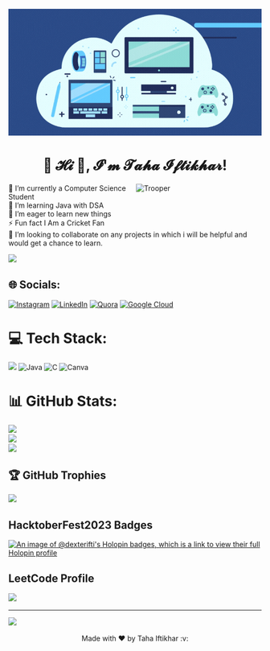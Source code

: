 ![MasterHead](https://github.com/dexter-ifti/dexter-ifti/blob/main/giphy.gif)

<h1 align="center">💫 𝓗𝓲 👋, 𝓘'𝓶 𝓣𝓪𝓱𝓪 𝓘𝓯𝓽𝓲𝓴𝓱𝓪𝓻!</h1>                                                         
<img align="right" alt="Trooper" width="250" src="https://media.giphy.com/media/pGRYKh7FTWmhpeDIJc/giphy.gif">

🔭 I’m currently a Computer Science Student<br>🌱 I’m learning Java with DSA<br>🤝 I’m eager to learn new things<br>⚡ Fun fact I Am a Cricket Fan<br>💞️ I’m looking to collaborate on any projects in which i will be helpful and would get a chance to learn.

<!-- profile views -->
[![](https://visitcount.itsvg.in/api?id=dexter-ifti&icon=0&color=0)](https://visitcount.itsvg.in)
  
## 🌐 Socials:
[![Instagram](https://img.shields.io/badge/Instagram-%23E4405F.svg?logo=Instagram&logoColor=white)](https://instagram.com/dexter_ifti) [![LinkedIn](https://img.shields.io/badge/LinkedIn-%230077B5.svg?logo=linkedin&logoColor=white)](https://linkedin.com/in/www.linkedin.com/in/ifti-taha) [![Quora](https://img.shields.io/badge/Quora-%23B92B27.svg?logo=Quora&logoColor=white)](https://quora.com/profile/dexter_ifti) [![Google Cloud](https://img.shields.io/badge/Google%20Cloud-%234285F4.svg?style=for-the-badge&logo=google-cloud&logoColor=white)](https://www.cloudskillsboost.google/public_profiles/db2b2e10-da9c-40b3-8e84-4edf3f5505e6)

# 💻 Tech Stack:
<img src="https://img.shields.io/badge/Visual_Studio_Code-0078D4?style=for-the-badge&logo=visual%20studio%20code&logoColor=white" /> ![Java](https://img.shields.io/badge/java-%23ED8B00.svg?style=for-the-badge&logo=java&logoColor=white) ![C](https://img.shields.io/badge/c-%2300599C.svg?style=for-the-badge&logo=c&logoColor=white) ![Canva](https://img.shields.io/badge/Canva-%2300C4CC.svg?style=for-the-badge&logo=Canva&logoColor=white)
# 📊 GitHub Stats:
![](https://github-readme-stats.vercel.app/api?username=dexter-ifti&theme=dark&hide_border=false&include_all_commits=false&count_private=false)<br/>
![](https://github-readme-streak-stats.herokuapp.com/?user=dexter-ifti&theme=dark&hide_border=false)<br/>
![](https://github-readme-stats.vercel.app/api/top-langs/?username=dexter-ifti&theme=dark&hide_border=false&include_all_commits=false&count_private=false&layout=compact)
## 🏆 GitHub Trophies
![](https://github-profile-trophy.vercel.app/?username=dexter-ifti&theme=radical&no-frame=false&no-bg=true&margin-w=4)

## HacktoberFest2023 Badges
[![An image of @dexterifti's Holopin badges, which is a link to view their full Holopin profile](https://holopin.me/dexterifti)](https://holopin.io/@dexterifti)

## LeetCode Profile
![](https://leetcard.jacoblin.cool/tahaiftikhar8?ext=heatmap)

---
[![](https://visitcount.itsvg.in/api?id=dexter-ifti&icon=0&color=0)](https://visitcount.itsvg.in)

<p align="center"> Made with ❤️ by Taha Iftikhar :v:

